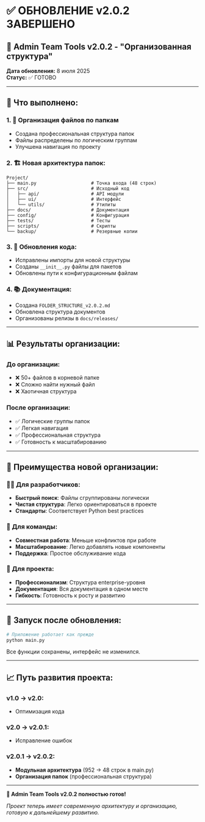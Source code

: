 # ✅ ОБНОВЛЕНИЕ v2.0.2 ЗАВЕРШЕНО

## 🎉 Admin Team Tools v2.0.2 - "Организованная структура"

**Дата обновления:** 8 июля 2025  
**Статус:** ✅ ГОТОВО

---

## 🚀 Что выполнено:

### 1. 📂 **Организация файлов по папкам**
- Создана профессиональная структура папок
- Файлы распределены по логическим группам
- Улучшена навигация по проекту

### 2. 🏗️ **Новая архитектура папок:**
```
Project/
├── main.py                    # Точка входа (48 строк)
├── src/                       # Исходный код
│   ├── api/                   # API модули
│   ├── ui/                    # Интерфейс
│   └── utils/                 # Утилиты
├── docs/                      # Документация
├── config/                    # Конфигурация
├── tests/                     # Тесты
├── scripts/                   # Скрипты
└── backup/                    # Резервные копии
```

### 3. 🔧 **Обновления кода:**
- Исправлены импорты для новой структуры
- Созданы `__init__.py` файлы для пакетов
- Обновлены пути к конфигурационным файлам

### 4. 📚 **Документация:**
- Создана `FOLDER_STRUCTURE_v2.0.2.md`
- Обновлена структура документов
- Организованы релизы в `docs/releases/`

---

## 📊 Результаты организации:

### До организации:
- ❌ 50+ файлов в корневой папке
- ❌ Сложно найти нужный файл
- ❌ Хаотичная структура

### После организации:
- ✅ Логические группы папок
- ✅ Легкая навигация
- ✅ Профессиональная структура
- ✅ Готовность к масштабированию

---

## 🎯 Преимущества новой организации:

### 👨‍💻 Для разработчиков:
- **Быстрый поиск**: Файлы сгруппированы логически
- **Чистая структура**: Легко ориентироваться в проекте
- **Стандарты**: Соответствует Python best practices

### 👥 Для команды:
- **Совместная работа**: Меньше конфликтов при работе
- **Масштабирование**: Легко добавлять новые компоненты
- **Поддержка**: Простое обслуживание кода

### 🏢 Для проекта:
- **Профессионализм**: Структура enterprise-уровня
- **Документация**: Вся документация в одном месте
- **Гибкость**: Готовность к росту и развитию

---

## 🚀 Запуск после обновления:

```bash
# Приложение работает как прежде
python main.py
```

Все функции сохранены, интерфейс не изменился.

---

## 📈 Путь развития проекта:

### v1.0 → v2.0:
- Оптимизация кода

### v2.0 → v2.0.1:
- Исправление ошибок

### v2.0.1 → v2.0.2:
- **Модульная архитектура** (952 → 48 строк в main.py)
- **Организация папок** (профессиональная структура)

---

**🎉 Admin Team Tools v2.0.2 полностью готов!**

*Проект теперь имеет современную архитектуру и организацию, готовую к дальнейшему развитию.*
